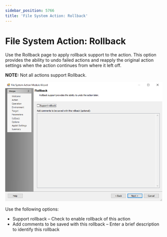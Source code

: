 ```yaml
---
sidebar_position: 5766
title: 'File System Action: Rollback'
---
```


# File System Action: Rollback

Use the Rollback page to apply rollback support to the action. This option provides the ability to undo failed actions and reapply the original action settings when the action continues from where it left off.

**NOTE:** Not all actions support Rollback.

![File System Action Module Wizard Rollback page](../../../../../../../static/images/AccessAnalyzer_12.0/Content/Resources/Images/EnterpriseAuditor/Admin/Action/FileSystem/Rollback.png "File System Action Module Wizard Rollback page")

Use the following options:

* Support rollback – Check to enable rollback of this action
* Add comments to be saved with this rollback – Enter a brief description to identify this rollback